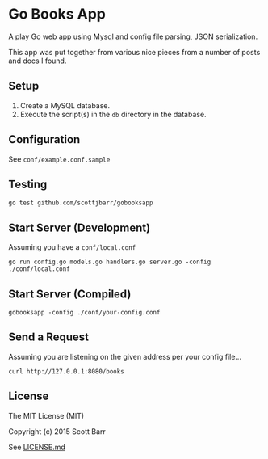 # Go Books App

A play Go web app using Mysql and config file parsing, JSON serialization.

This app was put together from various nice pieces from a number of posts
and docs I found.

## Setup

1. Create a MySQL database.
2. Execute the script(s) in the `db` directory in the database.

## Configuration

See `conf/example.conf.sample`

## Testing

    go test github.com/scottjbarr/gobooksapp

## Start Server (Development)

Assuming you have a `conf/local.conf`

    go run config.go models.go handlers.go server.go -config ./conf/local.conf

## Start Server (Compiled)

    gobooksapp -config ./conf/your-config.conf

## Send a Request

Assuming you are listening on the given address per your config file...

    curl http://127.0.0.1:8080/books

## License

The MIT License (MIT)

Copyright (c) 2015 Scott Barr

See [LICENSE.md](LICENSE.md)
